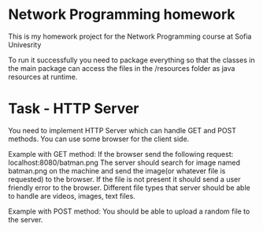 # Network Programming homework 
This is my homework project for the Network Programming course at Sofia Univesrity

To run it successfully you need to package everything so that the classes in the main package can access the files in the /resources folder as java resources at runtime.

# Task - HTTP Server 
You need to implement HTTP Server which can handle GET and POST methods. You can use some browser for the client side.

Example with GET method:
If the browser send the following request: localhost:8080/batman.png
The server should search for image named batman.png on the machine and send the image(or whatever file is requested) to the browser.
If the file is not present it should send a user friendly error to the browser.
Different file types that server should be able to handle are videos, images, text files.

Example with POST method:
You should be able to upload a random file to the server.